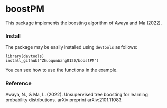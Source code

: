 # boostPM

This package implements the boosting algorithm of Awaya and Ma (2022).

### Install

The package may be easily installed using `devtools` as follows:

```
library(devtools)
install_github("ZhuoqunWang0120/boostPM")
```

You can see how to use the functions in the example.

### Reference

Awaya, N., & Ma, L. (2022). Unsupervised tree boosting for learning probability distributions. arXiv preprint arXiv:2101.11083.
